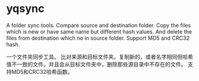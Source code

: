 # yqsync
A folder sync tools.
Compare source and destination folder. Copy the files which is new or have same name but different hash values. 
And delete the files from destination which no in source folder.
Support MD5 and CRC32 hash.

一个文件夹同步工具。
比对来源和目标文件夹。复制新的，或者名字相同但哈希值不一致的文件。并且会从目标文件夹中，删除那些源目录中不存在的文件。
支持MD5和CRC32哈希函数。

